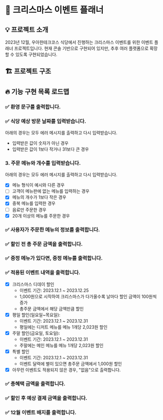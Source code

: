 # 🎄 크리스마스 이벤트 플래너

## 💡 프로젝트 소개

2023년 12월, 우아한테크코스 식당에서 진행하는 크리스마스 이벤트를 위한 이벤트 플래너 프로젝트입니다.
현재 콘솔 기반으로 구현되어 있지만, 추후 여러 플랫폼으로 확장할 수 있도록 구현되었습니다.

## 🏗 프로젝트 구조

## 🔥 기능 구현 목록 로드맵

### ✅ 환영 문구를 출력합니다.

### ✅ 식당 예상 방문 날짜를 입력받습니다.

아래의 경우는 모두 에러 메시지를 출력하고 다시 입력받습니다.

- 입력받은 값이 숫자가 아닌 경우
- 입력받은 값이 1보다 작거나 31보다 큰 경우

### 3. 주문 메뉴와 개수를 입력받습니다.

아래의 경우는 모두 에러 메시지를 출력하고 다시 입력받습니다.

- [x] 메뉴 형식이 예시와 다른 경우
- [ ] 고객이 메뉴판에 없는 메뉴를 입력하는 경우
- [x] 메뉴의 개수가 1보다 작은 경우
- [x] 중복 메뉴를 입력한 경우
- [ ] 음료만 주문한 경우
- [x] 20개 이상의 메뉴를 주문한 경우

### ✅ 사용자가 주문한 메뉴의 정보를 출력합니다.

### ✅ 할인 전 총 주문 금액을 출력합니다.

### ✅ 증정 메뉴가 있다면, 증정 메뉴를 출력합니다.

### ✅ 적용된 이벤트 내역을 출력합니다.

- [x] 크리스마스 디데이 할인
    - 이벤트 기간: 2023.12.1 ~ 2023.12.25
    - 1,000원으로 시작하여 크리스마스가 다가올수록 날마다 할인 금액이 100원씩 증가
    - 총주문 금액에서 해당 금액만큼 할인
- [x] 평일 할인(일요일~목요일):
    - 이벤트 기간: 2023.12.1 ~ 2023.12.31
    - 평일에는 디저트 메뉴를 메뉴 1개당 2,023원 할인
- [x] 주말 할인(금요일, 토요일):
    - 이벤트 기간: 2023.12.1 ~ 2023.12.31
    - 주말에는 메인 메뉴를 메뉴 1개당 2,023원 할인
- [x] 특별 할인
    - 이벤트 기간: 2023.12.1 ~ 2023.12.31
    - 이벤트 달력에 별이 있으면 총주문 금액에서 1,000원 할인
- [x] 아무런 이벤트도 적용되지 않은 경우, "없음"으로 출력합니다.

### ✅ 총혜택 금액을 출력합니다.

### ✅ 할인 후 예상 결제 금액을 출력합니다.

### ✅ 12월 이벤트 배지를 출력합니다.
